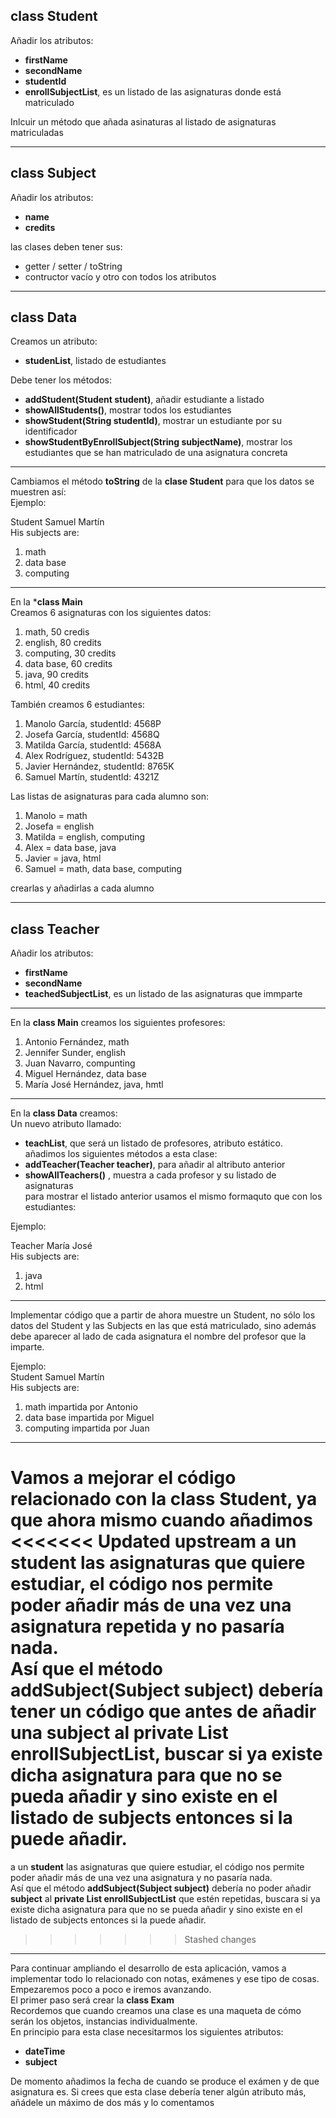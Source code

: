## class Student
Añadir los atributos:  
- **firstName**
- **secondName**
- **studentId**
- **enrollSubjectList**, es un listado de las asignaturas donde está matriculado

Inlcuir un método que añada asinaturas al listado de asignaturas matriculadas

---
## class Subject
Añadir los atributos:
- **name**
- **credits**

las clases deben tener sus:
- getter / setter / toString
- contructor vacío y otro con todos los atributos

---
## class Data
Creamos un atributo:
- **studenList**, listado de estudiantes

Debe tener los métodos:
- **addStudent(Student student)**, añadir estudiante a listado
- **showAllStudents()**, mostrar todos los estudiantes
- **showStudent(String studentId)**, mostrar un estudiante por su identificador 
- **showStudentByEnrollSubject(String subjectName)**, mostrar los estudiantes que se han matriculado de una asignatura concreta

---
Cambiamos el método **toString** de la **clase Student** para que los datos se muestren así:  
Ejemplo:  

Student Samuel Martín  
His subjects are:  
1. math  
2. data base  
3. computing  

---
En la ***class Main**  
Creamos 6 asignaturas con los siguientes datos:
1. math, 50 credis
2. english, 80 credits
3. computing, 30 credits
4. data base, 60 credits
5. java, 90 credits
6. html, 40 credits

También creamos 6 estudiantes:  
1. Manolo García, studentId: 4568P
2. Josefa García, studentId: 4568Q
3. Matilda García, studentId: 4568A
4. Alex Rodríguez, studentId: 5432B
5. Javier Hernández, studentId: 8765K
6. Samuel Martín, studentId: 4321Z  

Las listas de asignaturas para cada alumno son:  
1. Manolo = math
2. Josefa = english
3. Matilda = english, computing
4. Alex = data base, java
5. Javier = java, html
6. Samuel = math, data base, computing  

crearlas y añadirlas a cada alumno

---
## class Teacher
Añadir los atributos:
- **firstName**
- **secondName**
- **teachedSubjectList**, es un listado de las asignaturas que immparte  

---

En la **class Main** creamos los siguientes profesores:  
1. Antonio Fernández, math
2. Jennifer Sunder, english
3. Juan Navarro, compunting
4. Miguel Hernández, data base
5. María José Hernández, java, hmtl  

---

En la **class Data** creamos:  
Un nuevo atributo llamado:
- **teachList**, que será un listado de profesores, atributo estático.  
añadimos los siguientes métodos a esta clase: 
- **addTeacher(Teacher teacher)**, para añadir al altributo anterior
- **showAllTeachers()** , muestra a cada profesor y su listado de asignaturas  
para mostrar el listado anterior usamos el mismo formaquto que con los estudiantes:  

 Ejemplo:

Teacher María José  
His subjects are:
1. java
2. html  

---

Implementar código que a partir de ahora muestre un Student, no sólo los datos del Student y las Subjects en las que está matriculado, 
sino además debe aparecer al lado de cada asignatura el nombre del profesor que la imparte.  

Ejemplo:  
Student Samuel Martín  
His subjects are:
1. math impartida por Antonio
2. data base impartida por Miguel
3. computing impartida por Juan 
----


Vamos a mejorar el código relacionado con la **class Student**, ya que ahora mismo cuando añadimos
<<<<<<< Updated upstream
a un **student** las asignaturas que quiere estudiar, el código nos permite poder añadir más de una vez una asignatura repetida y no pasaría nada.  
Así que el método **addSubject(Subject subject)** debería tener un código que antes de añadir una **subject** al **private List<Subject> enrollSubjectList**, buscar si ya existe dicha asignatura para que no se pueda añadir y sino existe en el listado de subjects entonces si la puede añadir.
=======
a un **student** las asignaturas que quiere estudiar, el código nos permite poder añadir más de una vez una asignatura y no pasaría nada.  
Así que el método **addSubject(Subject subject)** debería no poder añadir **subject** al **private List<Subject> enrollSubjectList** que estén repetidas, buscara si ya existe dicha asignatura para que no se pueda añadir y sino existe en el listado de subjects entonces si la puede añadir.
>>>>>>> Stashed changes


---
Para continuar ampliando el desarrollo de esta aplicación, vamos a implementar
todo lo relacionado con notas, exámenes y ese tipo de cosas.
Empezaremos poco a poco e iremos avanzando.  
El primer paso será crear la **class Exam**  
Recordemos que cuando creamos una clase es una maqueta de cómo
serán los objetos, instancias individualmente.  
En principio para esta clase necesitarmos los siguientes atributos:  

- **dateTime**
- **subject**  

De momento añadimos la fecha de cuando se produce el exámen y de que asignatura es.
Si crees que esta clase debería tener algún atributo más, añádele un máximo de dos más y lo comentamos

